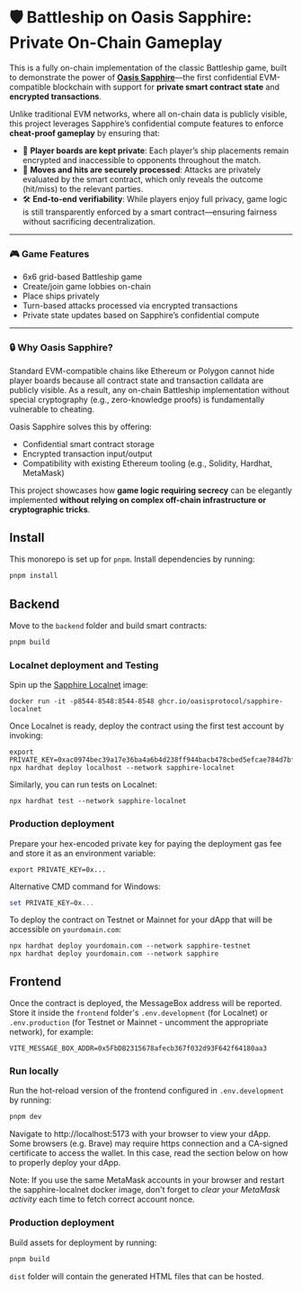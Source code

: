 # 🛡️ Battleship on Oasis Sapphire: Private On-Chain Gameplay

This is a fully on-chain implementation of the classic Battleship game, built to demonstrate the power of **[Oasis Sapphire](https://oasisprotocol.org/sapphire)**—the first confidential EVM-compatible blockchain with support for **private smart contract state** and **encrypted transactions**.

Unlike traditional EVM networks, where all on-chain data is publicly visible, this project leverages Sapphire’s confidential compute features to enforce **cheat-proof gameplay** by ensuring that:

- 🔐 **Player boards are kept private**: Each player’s ship placements remain encrypted and inaccessible to opponents throughout the match.
- 🧠 **Moves and hits are securely processed**: Attacks are privately evaluated by the smart contract, which only reveals the outcome (hit/miss) to the relevant parties.
- 🛠️ **End-to-end verifiability**: While players enjoy full privacy, game logic is still transparently enforced by a smart contract—ensuring fairness without sacrificing decentralization.

---

### 🎮 Game Features

- 6x6 grid-based Battleship game
- Create/join game lobbies on-chain
- Place ships privately
- Turn-based attacks processed via encrypted transactions
- Private state updates based on Sapphire’s confidential compute

---

### 🔒 Why Oasis Sapphire?

Standard EVM-compatible chains like Ethereum or Polygon cannot hide player boards because all contract state and transaction calldata are publicly visible. As a result, any on-chain Battleship implementation without special cryptography (e.g., zero-knowledge proofs) is fundamentally vulnerable to cheating.

Oasis Sapphire solves this by offering:

- Confidential smart contract storage
- Encrypted transaction input/output
- Compatibility with existing Ethereum tooling (e.g., Solidity, Hardhat, MetaMask)

This project showcases how **game logic requiring secrecy** can be elegantly implemented **without relying on complex off-chain infrastructure or cryptographic tricks**.

## Install

This monorepo is set up for `pnpm`. Install dependencies by running:

```sh
pnpm install
```

## Backend

Move to the `backend` folder and build smart contracts:

```sh
pnpm build
```

### Localnet deployment and Testing

Spin up the [Sapphire Localnet] image:

```shell
docker run -it -p8544-8548:8544-8548 ghcr.io/oasisprotocol/sapphire-localnet
```

Once Localnet is ready, deploy the contract using the first test account by
invoking:

```shell
export PRIVATE_KEY=0xac0974bec39a17e36ba4a6b4d238ff944bacb478cbed5efcae784d7bf4f2ff80
npx hardhat deploy localhost --network sapphire-localnet
```

Similarly, you can run tests on Localnet:

```shell
npx hardhat test --network sapphire-localnet
```

### Production deployment

Prepare your hex-encoded private key for paying the deployment gas fee and store
it as an environment variable:

```shell
export PRIVATE_KEY=0x...
```

Alternative CMD command for Windows:

```powershell
set PRIVATE_KEY=0x...
```

To deploy the contract on Testnet or Mainnet for your dApp that will be
accessible on `yourdomain.com`:

```shell
npx hardhat deploy yourdomain.com --network sapphire-testnet
npx hardhat deploy yourdomain.com --network sapphire
```

[Sapphire Localnet]: https://github.com/oasisprotocol/oasis-web3-gateway/pkgs/container/sapphire-localnet

## Frontend

Once the contract is deployed, the MessageBox address will be reported. Store it
inside the `frontend` folder's `.env.development` (for Localnet) or
`.env.production` (for Testnet or Mainnet - uncomment the appropriate network),
for example:

```
VITE_MESSAGE_BOX_ADDR=0x5FbDB2315678afecb367f032d93F642f64180aa3
```

### Run locally

Run the hot-reload version of the frontend configured in `.env.development` by
running:

```sh
pnpm dev
```

Navigate to http://localhost:5173 with your browser to view your dApp. Some
browsers (e.g. Brave) may require https connection and a CA-signed certificate
to access the wallet. In this case, read the section below on how to properly
deploy your dApp.

Note: If you use the same MetaMask accounts in your browser and restart the
sapphire-localnet docker image, don't forget to _clear your MetaMask activity_
each time to fetch correct account nonce.

### Production deployment

Build assets for deployment by running:

```sh
pnpm build
```

`dist` folder will contain the generated HTML files that can be hosted.

